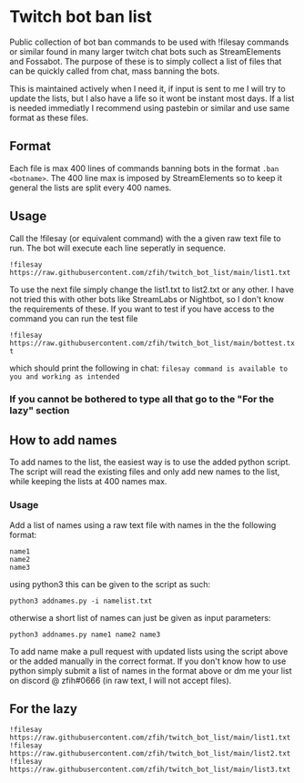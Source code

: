# Twitch bot ban list
Public collection of bot ban commands to be used with !filesay commands or similar found in many larger twitch chat bots such as StreamElements and Fossabot. The purpose of these is to simply collect a list of files that can be quickly called from chat, mass banning the bots.

This is maintained actively when I need it, if input is sent to me I will try to update the lists, but I also have a life so it wont be instant most days.
If a list is needed immediatly I recommend using pastebin or similar and use same format as these files.

## Format
Each file is max 400 lines of commands banning bots in the format `.ban <botname>`.
The 400 line max is imposed by StreamElements so to keep it general the lists are split every 400 names.

## Usage
Call the !filesay (or equivalent command) with the a given raw text file to run. The bot will execute each line seperatly in sequence.

```!filesay  https://raw.githubusercontent.com/zfih/twitch_bot_list/main/list1.txt```

To use the next file simply change the list1.txt to list2.txt or any other.
I have not tried this with other bots like StreamLabs or Nightbot, so I don't know the requirements of these.
If you want to test if you have access to the command you can run the test file 

`!filesay https://raw.githubusercontent.com/zfih/twitch_bot_list/main/bottest.txt`

which should print the following in chat: `filesay command is available to you and working as intended`

### If you cannot be bothered to type all that go to the "For the lazy" section

## How to add names
To add names to the list, the easiest way is to use the added python script. The script will read the existing files and only add new names to the list, while keeping the lists at 400 names max.

### Usage
Add a list of names using a raw text file with names in the the following format:
```
name1
name2
name3
```
using python3 this can be given to the script as such:

```
python3 addnames.py -i namelist.txt
```

otherwise a short list of names can just be given as input parameters:
```
python3 addnames.py name1 name2 name3
```

To add name make a pull request with updated lists using the script above or the added manually in the correct format. If you don't know how to use python simply submit a list of names in the format above or dm me your list on discord @ zfih#0666 (in raw text, I will not accept files).

## For the lazy

```
!filesay https://raw.githubusercontent.com/zfih/twitch_bot_list/main/list1.txt
!filesay https://raw.githubusercontent.com/zfih/twitch_bot_list/main/list2.txt
!filesay https://raw.githubusercontent.com/zfih/twitch_bot_list/main/list3.txt
```